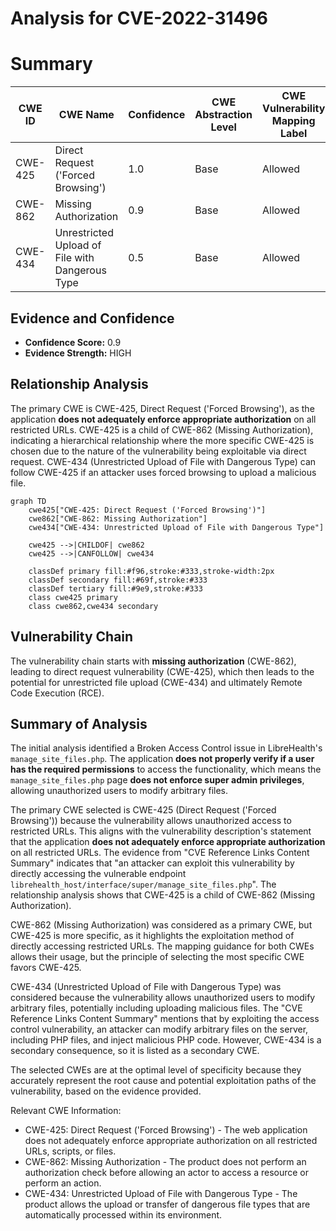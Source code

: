 # Analysis for CVE-2022-31496

# Summary
| CWE ID | CWE Name | Confidence | CWE Abstraction Level | CWE Vulnerability Mapping Label | CWE-Vulnerability Mapping Notes |
|---|---|---|---|---|---|
| CWE-425 | Direct Request ('Forced Browsing') | 1.0 | Base | Allowed | Primary CWE |
| CWE-862 | Missing Authorization | 0.9 | Base | Allowed | Secondary CWE |
| CWE-434 | Unrestricted Upload of File with Dangerous Type | 0.5 | Base | Allowed | Secondary CWE |

## Evidence and Confidence

*   **Confidence Score:** 0.9
*   **Evidence Strength:** HIGH

## Relationship Analysis
The primary CWE is CWE-425, Direct Request ('Forced Browsing'), as the application **does not adequately enforce appropriate authorization** on all restricted URLs. CWE-425 is a child of CWE-862 (Missing Authorization), indicating a hierarchical relationship where the more specific CWE-425 is chosen due to the nature of the vulnerability being exploitable via direct request. CWE-434 (Unrestricted Upload of File with Dangerous Type) can follow CWE-425 if an attacker uses forced browsing to upload a malicious file.

```mermaid
graph TD
    cwe425["CWE-425: Direct Request ('Forced Browsing')"]
    cwe862["CWE-862: Missing Authorization"]
    cwe434["CWE-434: Unrestricted Upload of File with Dangerous Type"]
    
    cwe425 -->|CHILDOF| cwe862
    cwe425 -->|CANFOLLOW| cwe434
    
    classDef primary fill:#f96,stroke:#333,stroke-width:2px
    classDef secondary fill:#69f,stroke:#333
    classDef tertiary fill:#9e9,stroke:#333
    class cwe425 primary
    class cwe862,cwe434 secondary
```

## Vulnerability Chain
The vulnerability chain starts with **missing authorization** (CWE-862), leading to direct request vulnerability (CWE-425), which then leads to the potential for unrestricted file upload (CWE-434) and ultimately Remote Code Execution (RCE).

## Summary of Analysis
The initial analysis identified a Broken Access Control issue in LibreHealth's `manage_site_files.php`. The application **does not properly verify if a user has the required permissions** to access the functionality, which means the `manage_site_files.php` page **does not enforce super admin privileges**, allowing unauthorized users to modify arbitrary files.

The primary CWE selected is CWE-425 (Direct Request ('Forced Browsing')) because the vulnerability allows unauthorized access to restricted URLs. This aligns with the vulnerability description's statement that the application **does not adequately enforce appropriate authorization** on all restricted URLs. The evidence from "CVE Reference Links Content Summary" indicates that "an attacker can exploit this vulnerability by directly accessing the vulnerable endpoint `librehealth_host/interface/super/manage_site_files.php`". The relationship analysis shows that CWE-425 is a child of CWE-862 (Missing Authorization).

CWE-862 (Missing Authorization) was considered as a primary CWE, but CWE-425 is more specific, as it highlights the exploitation method of directly accessing restricted URLs. The mapping guidance for both CWEs allows their usage, but the principle of selecting the most specific CWE favors CWE-425.

CWE-434 (Unrestricted Upload of File with Dangerous Type) was considered because the vulnerability allows unauthorized users to modify arbitrary files, potentially including uploading malicious files. The "CVE Reference Links Content Summary" mentions that by exploiting the access control vulnerability, an attacker can modify arbitrary files on the server, including PHP files, and inject malicious PHP code. However, CWE-434 is a secondary consequence, so it is listed as a secondary CWE.

The selected CWEs are at the optimal level of specificity because they accurately represent the root cause and potential exploitation paths of the vulnerability, based on the evidence provided.

Relevant CWE Information:
- CWE-425: Direct Request ('Forced Browsing') - The web application does not adequately enforce appropriate authorization on all restricted URLs, scripts, or files.
- CWE-862: Missing Authorization - The product does not perform an authorization check before allowing an actor to access a resource or perform an action.
- CWE-434: Unrestricted Upload of File with Dangerous Type - The product allows the upload or transfer of dangerous file types that are automatically processed within its environment.